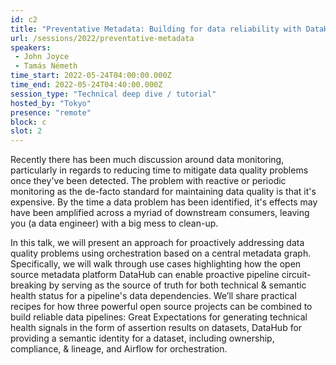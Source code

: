 ```yaml
---
id: c2
title: "Preventative Metadata: Building for data reliability with DataHub, Airflow, & Great Expectations"
url: /sessions/2022/preventative-metadata
speakers:
 - John Joyce
 - Tamás Németh
time_start: 2022-05-24T04:00:00.000Z
time_end: 2022-05-24T04:40:00.000Z
session_type: "Technical deep dive / tutorial"
hosted_by: "Tokyo"
presence: "remote"
block: c
slot: 2
---
```


Recently there has been much discussion around data monitoring, particularly in regards to reducing time to mitigate data quality problems once they've been detected. The problem with reactive or periodic monitoring as the de-facto standard for maintaining data quality is that it's expensive. By the time a data problem has been identified, it's effects may have been amplified across a myriad of downstream consumers, leaving you (a data engineer) with a big mess to clean-up. 
 
 
 
 In this talk, we will present an approach for proactively addressing data quality problems using orchestration based on a central metadata graph. Specifically, we will walk through use cases highlighting how the open source metadata platform DataHub can enable proactive pipeline circuit-breaking by serving as the source of truth for both technical & semantic health status for a pipeline's data dependencies. We’ll share practical recipes for how three powerful open source projects can be combined to build reliable data pipelines: Great Expectations for generating technical health signals in the form of assertion results on datasets, DataHub for providing a semantic identity for a dataset, including ownership, compliance, & lineage, and Airflow for orchestration.
